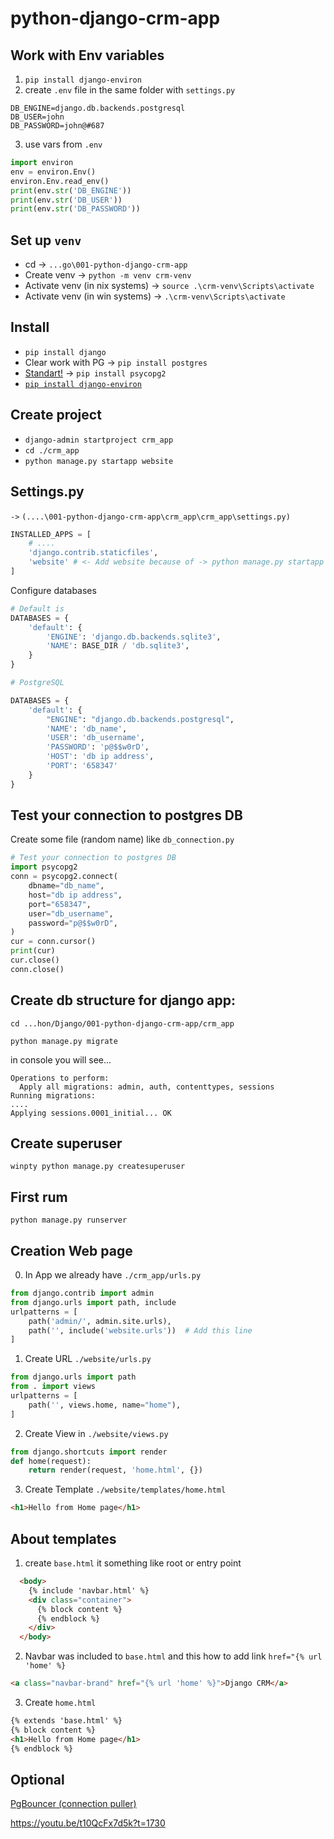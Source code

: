 # python-django-crm-app

## Work with Env variables
1. `pip install django-environ`
2. create `.env` file in the same folder with `settings.py`
```
DB_ENGINE=django.db.backends.postgresql
DB_USER=john
DB_PASSWORD=john@#687
```
3. use vars from `.env`
```python
import environ
env = environ.Env()
environ.Env.read_env()
print(env.str('DB_ENGINE'))
print(env.str('DB_USER'))
print(env.str('DB_PASSWORD'))
```

## Set up `venv`
- cd -> `...go\001-python-django-crm-app`
- Create venv -> `python -m venv crm-venv`
- Activate venv (in nix systems) -> `source .\crm-venv\Scripts\activate`
- Activate venv (in win systems) -> `.\crm-venv\Scripts\activate`

## Install
- `pip install django`
- Clear work with PG -> `pip install postgres`
- [Standart!](https://pypi.org/project/psycopg2/) -> `pip install psycopg2`
- [`pip install django-environ`](https://django-environ.readthedocs.io/en/latest/install.html)

## Create project
- `django-admin startproject crm_app`
- `cd ./crm_app`
- `python manage.py startapp website`

## Settings.py
`->` `(....\001-python-django-crm-app\crm_app\crm_app\settings.py)`
```python
INSTALLED_APPS = [
    # .... 
    'django.contrib.staticfiles',
    'website' # <- Add website because of -> python manage.py startapp >>> website <<<
]
```
Configure databases
```python
# Default is
DATABASES = {
    'default': {
        'ENGINE': 'django.db.backends.sqlite3',
        'NAME': BASE_DIR / 'db.sqlite3',
    }
}
```
```python
# PostgreSQL

DATABASES = {
    'default': {
        "ENGINE": "django.db.backends.postgresql",
        'NAME': 'db_name',
        'USER': 'db_username',
        'PASSWORD': 'p@$$w0rD',
        'HOST': 'db ip address',
        'PORT': '658347'
    }
}
```

## Test your connection to postgres DB
Create some file (random name) like `db_connection.py`
```python
# Test your connection to postgres DB
import psycopg2
conn = psycopg2.connect(
    dbname="db_name",
    host="db ip address",
    port="658347",
    user="db_username",
    password="p@$$w0rD",
)
cur = conn.cursor()
print(cur)
cur.close()
conn.close()
```

## Create db structure for django app:
`cd ...hon/Django/001-python-django-crm-app/crm_app`
```code
python manage.py migrate
```
in console you will see...
```console
Operations to perform:
  Apply all migrations: admin, auth, contenttypes, sessions
Running migrations:
....
Applying sessions.0001_initial... OK
```

## Create superuser
`winpty python manage.py createsuperuser`

## First rum
`python manage.py runserver`

## Creation Web page
0. In App we already have `./crm_app/urls.py`
```python
from django.contrib import admin
from django.urls import path, include
urlpatterns = [
    path('admin/', admin.site.urls),
    path('', include('website.urls'))  # Add this line
]
```
1. Create URL `./website/urls.py`
```python
from django.urls import path
from . import views
urlpatterns = [
    path('', views.home, name="home"),
]
```
2. Create View in `./website/views.py`
```python
from django.shortcuts import render
def home(request):
    return render(request, 'home.html', {})
```
3. Create Template `./website/templates/home.html`
```html
<h1>Hello from Home page</h1>
```

## About templates
1. create `base.html` it something like root or entry point
```html
  <body>
    {% include 'navbar.html' %}
    <div class="container">
      {% block content %}
      {% endblock %}
    </div>
  </body>
```
2. Navbar was included to `base.html` and this how to add link `href="{% url 'home' %}`
```html
<a class="navbar-brand" href="{% url 'home' %}">Django CRM</a>
```
3. Create `home.html`
```html
{% extends 'base.html' %}
{% block content %}
<h1>Hello from Home page</h1>
{% endblock %}

```

## Optional
[PgBouncer (connection puller)](https://www.youtube.com/watch?v=W-nOdwlxmhA)

https://youtu.be/t10QcFx7d5k?t=1730